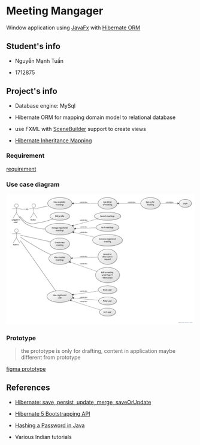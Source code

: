 
# Meeting Mangager

Window application using [JavaFx](https://openjfx.io/) with [Hibernate ORM](https://hibernate.org/)

  

## Student's info

* Nguyễn Mạnh Tuấn

* 1712875

  

## Project's info

* Database engine: MySql

* Hibernate ORM for mapping domain model to relational database

* use FXML with [SceneBuilder](https://gluonhq.com/products/scene-builder/) support to create views

* [Hibernate Inheritance Mapping](https://www.baeldung.com/hibernate-inheritance)


### Requirement
[requirement](https://github.com/Az3r/MeetingManager/blob/master/document/requirement.pdf)

### Use case diagram
![use cases](https://github.com/Az3r/MeetingManager/blob/master/document/use-case.png "Use case diagram")

### Prototype
> the prototype is only for drafting, content in application maybe different from prototype

[figma prototype](https://www.figma.com/file/uHQH9yLd98ozFIYeMp0gET/Javafx?node-id=0%3A1)

## References
* [Hibernate: save, persist, update, merge, saveOrUpdate](https://www.baeldung.com/hibernate-save-persist-update-merge-saveorupdate)

* [Hibernate 5 Bootstrapping API](https://www.baeldung.com/hibernate-5-bootstrapping-api)

* [Hashing a Password in Java](https://www.baeldung.com/java-password-hashing)

* Various Indian tutorials